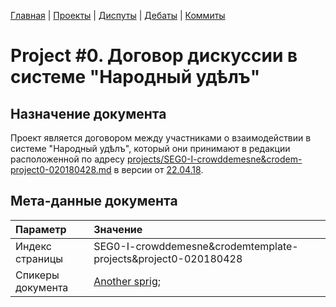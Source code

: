 [Главная](../) | [Проекты](../projects/) | [Диспуты](../disputes/) | [Дебаты](../debates/) | [Коммиты](../../../commits/master)

# Project #0. Договор дискуссии в системе "Народный удѣлъ"

## Назначение документа

Проект является договором между участниками о взаимодействии в системе "Народный удѣлъ", который они принимают в редакции расположенной по адресу [projects/SEG0-I-crowddemesne&crodem-project0-020180428.md](SEG0-I-crowddemesne&crodem-project0-020180428.md) в версии от [22.04.18](https://github.com/crowddemesne/crodem/commit/a1c06142fc9cefd690911f4012feeeda99256af1#diff-7744537719dacdf3dc18451b692944ad).

## Мета-данные документа 

| Параметр | Значение |
| :---        |     :---      |
| Индекс страницы     |   SEG0-I-crowddemesne&crodemtemplate-projects&project0-020180428 |
| Спикеры документа    |   [Another sprig](https://github.com/asprig);    |


